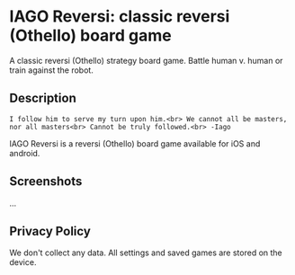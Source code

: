 # IAGO Reversi: classic reversi (Othello) board game

A classic reversi (Othello) strategy board game. Battle human v. human or train against the robot.

## Description

``I follow him to serve my turn upon him.<br>
We cannot all be masters, nor all masters<br>
Cannot be truly followed.<br>
-Iago``

IAGO Reversi is a reversi (Othello) board game available for iOS and android.

## Screenshots

...

## Privacy Policy

We don't collect any data. All settings and saved games are stored on the device.